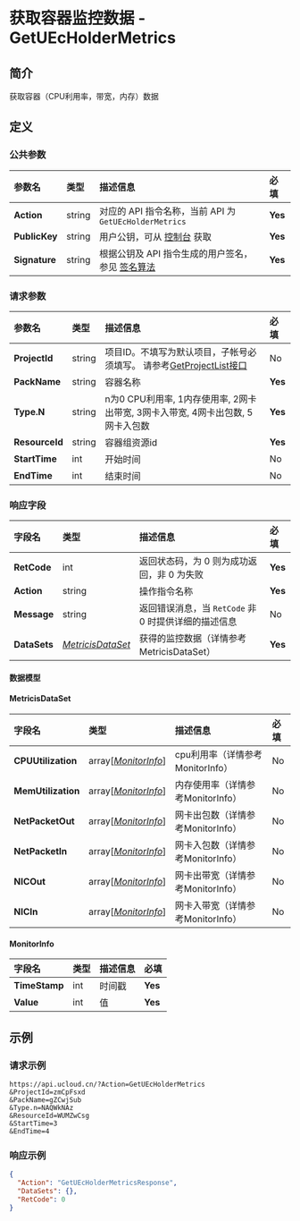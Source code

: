 # 获取容器监控数据 - GetUEcHolderMetrics

## 简介

获取容器（CPU利用率，带宽，内存）数据









## 定义

### 公共参数

| 参数名 | 类型 | 描述信息 | 必填 |
|:---|:---|:---|:---|
| **Action**     | string  | 对应的 API 指令名称，当前 API 为 `GetUEcHolderMetrics`                        | **Yes** |
| **PublicKey**  | string  | 用户公钥，可从 [控制台](https://console.ucloud.cn/uapi/apikey) 获取                                             | **Yes** |
| **Signature**  | string  | 根据公钥及 API 指令生成的用户签名，参见 [签名算法](api/summary/signature.md)  | **Yes** |

### 请求参数

| 参数名 | 类型 | 描述信息 | 必填 |
|:---|:---|:---|:---|
| **ProjectId** | string | 项目ID。不填写为默认项目，子帐号必须填写。 请参考[GetProjectList接口](https://docs.ucloud.cn/api/summary/get_project_list) |No|
| **PackName** | string | 容器名称 |**Yes**|
| **Type.N** | string | n为0 CPU利用率, 1内存使用率, 2网卡出带宽, 3网卡入带宽, 4网卡出包数, 5网卡入包数 |**Yes**|
| **ResourceId** | string | 容器组资源id |**Yes**|
| **StartTime** | int | 开始时间 |No|
| **EndTime** | int | 结束时间 |No|

### 响应字段

| 字段名 | 类型 | 描述信息 | 必填 |
|:---|:---|:---|:---|
| **RetCode** | int | 返回状态码，为 0 则为成功返回，非 0 为失败 |**Yes**|
| **Action** | string | 操作指令名称 |**Yes**|
| **Message** | string | 返回错误消息，当 `RetCode` 非 0 时提供详细的描述信息 |No|
| **DataSets** | [*MetricisDataSet*](#MetricisDataSet) | 获得的监控数据（详情参考MetricisDataSet） |**Yes**|

#### 数据模型


#### MetricisDataSet

| 字段名 | 类型 | 描述信息 | 必填 |
|:---|:---|:---|:---|
| **CPUUtilization** | array[[*MonitorInfo*](#MonitorInfo)] | cpu利用率（详情参考MonitorInfo） |No|
| **MemUtilization** | array[[*MonitorInfo*](#MonitorInfo)] | 内存使用率（详情参考MonitorInfo） |No|
| **NetPacketOut** | array[[*MonitorInfo*](#MonitorInfo)] | 网卡出包数（详情参考MonitorInfo） |No|
| **NetPacketIn** | array[[*MonitorInfo*](#MonitorInfo)] | 网卡入包数（详情参考MonitorInfo） |No|
| **NICOut** | array[[*MonitorInfo*](#MonitorInfo)] | 网卡出带宽（详情参考MonitorInfo） |No|
| **NICIn** | array[[*MonitorInfo*](#MonitorInfo)] | 网卡入带宽（详情参考MonitorInfo） |No|

#### MonitorInfo

| 字段名 | 类型 | 描述信息 | 必填 |
|:---|:---|:---|:---|
| **TimeStamp** | int | 时间戳 |**Yes**|
| **Value** | int | 值 |**Yes**|

## 示例

### 请求示例
    
```
https://api.ucloud.cn/?Action=GetUEcHolderMetrics
&ProjectId=zmCpFsxd
&PackName=gZCwjSub
&Type.n=NAQWkNAz
&ResourceId=WUMZwCsg
&StartTime=3
&EndTime=4
```

### 响应示例
    
```json
{
  "Action": "GetUEcHolderMetricsResponse",
  "DataSets": {},
  "RetCode": 0
}
```






